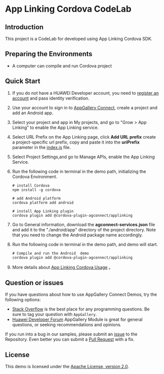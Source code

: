 # App Linking Cordova CodeLab

## Introduction

This project is a CodeLab for developed using App Linking Cordova SDK.

## Preparing the Environments
* A computer can compile and run Cordova project

## Quick Start

1. If you do not have a HUAWEI Developer account, you need to [register an account](https://developer.huawei.com/consumer/en/doc/start/registration-and-verification-0000001053628148) and pass identity verification.
2. Use your account to sign in to [AppGallery Connect](https://developer.huawei.com/consumer/en/doc/development/AppGallery-connect-Guides/agc-get-started), create a project and add an Android app.
3. Select your project and app in My projects, and go to "Grow > App Linking" to enable the App Linking service.
4. Select URL Prefix on the App Linking page, click **Add URL prefix** create a project-specific url prefix, copy and paste it into the **uriPrefix** parameter in the  [index.js](./index.js)  file.
5. Select Project Settings,and go to Manage APIs, enable the App Linking Service.
7. Run the following code in terminal in the demo path, initializing the Cordova Environment.
      ```
   # install Cordova
   npm install -g cordova 
   
   # add Android platform 
   cordova platform add android
   
   # install App Linking plugin 
   cordova plugin add @cordova-plugin-agconnect/applinking
   
   ```

6. Go to General information, download the **agconnect-services.json** file and add it to the "./android/app" directory of the project directory. Note that you need to change the Android package name accordingly.
7. Run the following code in terminal in the demo path, and demo will start.
    ``` 
   # Compile and run the Android  demo
   cordova plugin add @cordova-plugin-agconnect/applinking
    ```
8. More details about [App Linking Cordova Usage](https://developer.huawei.com/consumer/en/doc/development/AppGallery-connect-Guides/agc-applinking-cordova-usage-0000001071393262) 。

## Question or issues

If you have questions about how to use AppGallery Connect Demos, try the following options:
* [Stack Overflow](https://stackoverflow.com/) is the best place for any programming questions. Be sure to tag your question with `AppGallery`.
* [Huawei Developer Forum](https://forums.developer.huawei.com/forumPortal/en/home) AppGallery Module is great for general questions, or seeking recommendations and opinions.

If you run into a bug in our samples, please submit an [issue](https://github.com/AppGalleryConnect/agc-demos/issues) to the Repository. Even better you can submit a [Pull Request](https://github.com/AppGalleryConnect/agc-demos/pulls) with a fix.

## License
This demo is licensed under the [Apache License, version 2.0](http://www.apache.org/licenses/LICENSE-2.0).
